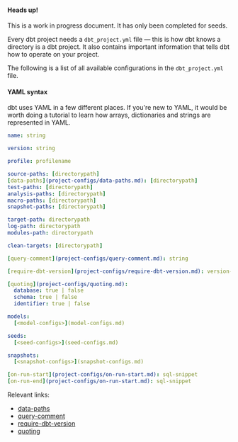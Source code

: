 
<Alert type='warning'>
<h4>Heads up!</h4>
This is a work in progress document. It has only been completed for seeds.

</Alert>

Every dbt project needs a `dbt_project.yml` file — this is how dbt knows a directory is a dbt project. It also contains important information that tells dbt how to operate on your project.

The following is a list of all available configurations in the `dbt_project.yml` file.

<Alert type='info'>
    <h4>YAML syntax</h4>
    dbt uses YAML in a few different places. If you're new to YAML, it would be worth doing a tutorial to learn how arrays, dictionaries and strings are represented in YAML.
</Alert>

<File name='dbt_project.yml'>

```yml
name: string

version: string

profile: profilename

source-paths: [directorypath]
[data-paths](project-configs/data-paths.md): [directorypath]
test-paths: [directorypath]
analysis-paths: [directorypath]
macro-paths: [directorypath]
snapshot-paths: [directorypath]

target-path: directorypath
log-path: directorypath
modules-path: directorypath

clean-targets: [directorypath]

[query-comment](project-configs/query-comment.md): string

[require-dbt-version](project-configs/require-dbt-version.md): version-range

[quoting](project-configs/quoting.md):
  database: true | false
  schema: true | false
  identifier: true | false

models:
  [<model-configs>](model-configs.md)

seeds:
  [<seed-configs>](seed-configs.md)

snapshots:
  [<snapshot-configs>](snapshot-configs.md)

[on-run-start](project-configs/on-run-start.md): sql-snippet
[on-run-end](project-configs/on-run-start.md): sql-snippet

```

</File>

Relevant links:
* [data-paths](project-configs/data-paths.md)
* [query-comment](project-configs/query-comment.md)
* [require-dbt-version](project-configs/require-dbt-version.md)
* [quoting](project-configs/quoting.md)
